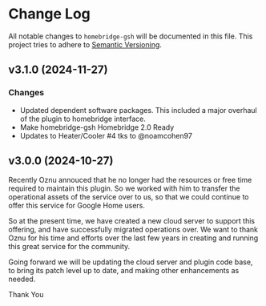 # Change Log

All notable changes to `homebridge-gsh` will be documented in this file. This project tries to adhere to [Semantic Versioning](http://semver.org/).

## v3.1.0 (2024-11-27)

### Changes

- Updated dependent software packages. This included a major overhaul of the plugin to homebridge interface.
- Make homebridge-gsh Homebridge 2.0 Ready
- Updates to Heater/Cooler #4 tks to @noamcohen97

## v3.0.0 (2024-10-27)

Recently Oznu annouced that he no longer had the resources or free time required to maintain this plugin. So we worked with him to transfer the operational assets of the service over to us, so that we could continue to offer this service for Google Home users.

So at the present time, we have created a new cloud server to support this offering, and have successfully migrated operations over. We want to thank Oznu for his time and efforts over the last few years in creating and running this great service for the community.

Going forward we will be updating the cloud server and plugin code base, to bring its patch level up to date, and making other enhancements as needed.

Thank You
